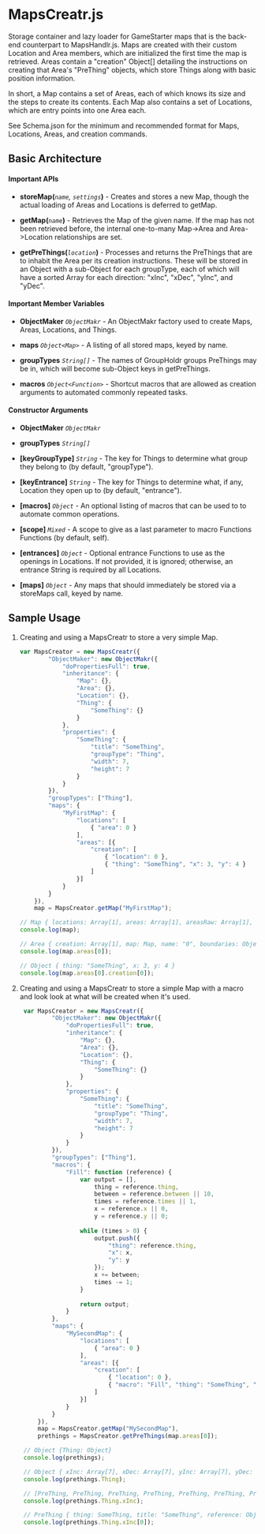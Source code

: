 # MapsCreatr.js

Storage container and lazy loader for GameStarter maps that is the back-end
counterpart to MapsHandlr.js. Maps are created with their custom Location and
Area members, which are initialized the first time the map is retrieved. 
Areas contain a "creation" Object[] detailing the instructions on creating 
that Area's "PreThing" objects, which store Things along with basic position
information. 

In short, a Map contains a set of Areas, each of which knows its size and the
steps to create its contents. Each Map also contains a set of Locations, 
which are entry points into one Area each. 

See Schema.json for the minimum and recommended format for Maps, Locations,
Areas, and creation commands.


## Basic Architecture

#### Important APIs

* **storeMap(***`name`, `settings`***)** - Creates and stores a new Map, though
the actual loading of Areas and Locations is deferred to getMap.

* **getMap(***`name`***)** - Retrieves the Map of the given name. If the map has
not been retrieved before, the internal one-to-many Map->Area and Area->Location
relationships are set.

* **getPreThings(***`location`***)** - Processes and returns the PreThings that
are to inhabit the Area per its creation instructions. These will be stored in 
an Object with a sub-Object for each groupType, each of which will have a sorted
Array for each direction: "xInc", "xDec", "yInc", and "yDec".

#### Important Member Variables

* **ObjectMaker** *`ObjectMakr`* - An ObjectMakr factory used to create Maps,
Areas, Locations, and Things.

* **maps** *`Object<Map>`* - A listing of all stored maps, keyed by name.

* **groupTypes** *`String[]`* - The names of GroupHoldr groups PreThings may be
in, which will become sub-Object keys in getPreThings.

* **macros** *`Object<Function>`* - Shortcut macros that are allowed as creation
arguments to automated commonly repeated tasks.

#### Constructor Arguments

* **ObjectMaker** *`ObjectMakr`*

* **groupTypes** *`String[]`*

* **[keyGroupType]** *`String`* - The key for Things to determine what group
they belong to (by default, "groupType").

* **[keyEntrance]** *`String`* - The key for Things to determine what, if any,
Location they open up to (by default, "entrance").

* **[macros]** *`Object`* - An optional listing of macros that can be used to
to automate common operations.

* **[scope]** *`Mixed`* - A scope to give as a last parameter to macro Functions
Functions (by default, self).

* **[entrances]** *`Object`* -  Optional entrance Functions to use as the 
openings in Locations. If not provided, it is ignored; otherwise, an entrance 
String is required by all Locations.

* **[maps]** *`Object`* - Any maps that should immediately be stored via a
storeMaps call, keyed by name.


## Sample Usage

1.  Creating and using a MapsCreatr to store a very simple Map.

    ```javascript
    var MapsCreator = new MapsCreatr({
            "ObjectMaker": new ObjectMakr({
                "doPropertiesFull": true,
                "inheritance": {
                    "Map": {},
                    "Area": {},
                    "Location": {},
                    "Thing": {
                        "SomeThing": {}
                    }
                },
                "properties": {
                    "SomeThing": {
                        "title": "SomeThing",
                        "groupType": "Thing",
                        "width": 7,
                        "height": 7
                    }
                }
            }),
            "groupTypes": ["Thing"],
            "maps": {
                "MyFirstMap": {
                    "locations": [
                        { "area": 0 }
                    ],
                    "areas": [{
                        "creation": [
                            { "location": 0 },
                            { "thing": "SomeThing", "x": 3, "y": 4 }
                        ]
                    }]
                }
            }
        }),
        map = MapsCreator.getMap("MyFirstMap");

    // Map { locations: Array[1], areas: Array[1], areasRaw: Array[1], ... }
    console.log(map);

    // Area { creation: Array[1], map: Map, name: "0", boundaries: Object, ... }
    console.log(map.areas[0]);

    // Object { thing: "SomeThing", x: 3, y: 4 }
    console.log(map.areas[0].creation[0]);
    ```

2. Creating and using a MapsCreatr to store a simple Map with a macro and look
   look at what will be created when it's used.
   
   ```javascript
    var MapsCreator = new MapsCreatr({
            "ObjectMaker": new ObjectMakr({
                "doPropertiesFull": true,
                "inheritance": {
                    "Map": {},
                    "Area": {},
                    "Location": {},
                    "Thing": {
                        "SomeThing": {}
                    }
                },
                "properties": {
                    "SomeThing": {
                        "title": "SomeThing",
                        "groupType": "Thing",
                        "width": 7,
                        "height": 7
                    }
                }
            }),
            "groupTypes": ["Thing"],
            "macros": {
                "Fill": function (reference) {
                    var output = [],
                        thing = reference.thing,
                        between = reference.between || 10,
                        times = reference.times || 1,
                        x = reference.x || 0,
                        y = reference.y || 0;
                    
                    while (times > 0) {
                        output.push({
                            "thing": reference.thing,
                            "x": x,
                            "y": y
                        });
                        x += between;
                        times -= 1;
                    }
                    
                    return output;
                }
            },
            "maps": {
                "MySecondMap": {
                    "locations": [
                        { "area": 0 }
                    ],
                    "areas": [{
                        "creation": [
                            { "location": 0 },
                            { "macro": "Fill", "thing": "SomeThing", "times": 7, "x": 3, "y": 4 }
                        ]
                    }]
                }
            }
        }),
        map = MapsCreator.getMap("MySecondMap"),
        prethings = MapsCreator.getPreThings(map.areas[0]);

    // Object {Thing: Object}
    console.log(prethings);

    // Object { xInc: Array[7], xDec: Array[7], yInc: Array[7], yDec: ... }
    console.log(prethings.Thing);

    // [PreThing, PreThing, PreThing, PreThing, PreThing, PreThing, PreThing]
    console.log(prethings.Thing.xInc);

    // PreThing { thing: SomeThing, title: "SomeThing", reference: Object, ... }
    console.log(prethings.Thing.xInc[0]);
    ```